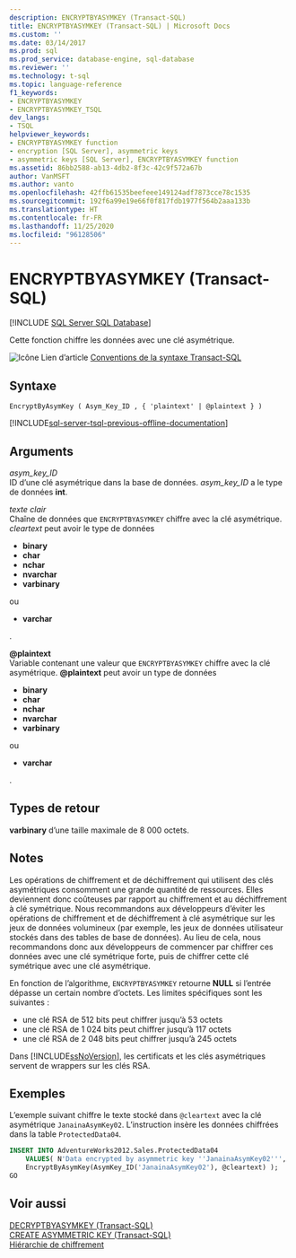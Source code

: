 ```yaml
---
description: ENCRYPTBYASYMKEY (Transact-SQL)
title: ENCRYPTBYASYMKEY (Transact-SQL) | Microsoft Docs
ms.custom: ''
ms.date: 03/14/2017
ms.prod: sql
ms.prod_service: database-engine, sql-database
ms.reviewer: ''
ms.technology: t-sql
ms.topic: language-reference
f1_keywords:
- ENCRYPTBYASYMKEY
- ENCRYPTBYASYMKEY_TSQL
dev_langs:
- TSQL
helpviewer_keywords:
- ENCRYPTBYASYMKEY function
- encryption [SQL Server], asymmetric keys
- asymmetric keys [SQL Server], ENCRYPTBYASYMKEY function
ms.assetid: 86bb2588-ab13-4db2-8f3c-42c9f572a67b
author: VanMSFT
ms.author: vanto
ms.openlocfilehash: 42ffb61535beefeee149124adf7873cce78c1535
ms.sourcegitcommit: 192f6a99e19e66f0f817fdb1977f564b2aaa133b
ms.translationtype: HT
ms.contentlocale: fr-FR
ms.lasthandoff: 11/25/2020
ms.locfileid: "96128506"
---
```

# <a name="encryptbyasymkey-transact-sql"></a>ENCRYPTBYASYMKEY (Transact-SQL)
[!INCLUDE [SQL Server SQL Database](../../includes/applies-to-version/sql-asdb.md)]

Cette fonction chiffre les données avec une clé asymétrique.  
  
 ![Icône Lien d’article](../../database-engine/configure-windows/media/topic-link.gif "Icône Lien d’article") [Conventions de la syntaxe Transact-SQL](../../t-sql/language-elements/transact-sql-syntax-conventions-transact-sql.md)  
  
## <a name="syntax"></a>Syntaxe  
  
```syntaxsql
EncryptByAsymKey ( Asym_Key_ID , { 'plaintext' | @plaintext } )  
```  
  
[!INCLUDE[sql-server-tsql-previous-offline-documentation](../../includes/sql-server-tsql-previous-offline-documentation.md)]

## <a name="arguments"></a>Arguments
*asym_key_ID*  
ID d’une clé asymétrique dans la base de données. *asym_key_ID* a le type de données **int**.  
  
*texte clair*  
Chaîne de données que `ENCRYPTBYASYMKEY` chiffre avec la clé asymétrique. *cleartext* peut avoir le type de données
 
+ **binary**
+ **char**
+ **nchar**
+ **nvarchar**
+ **varbinary**
  
ou
  
+ **varchar**
 
.  
  
**\@plaintext**  
Variable contenant une valeur que `ENCRYPTBYASYMKEY` chiffre avec la clé asymétrique. **\@plaintext** peut avoir un type de données
  
+ **binary**
+ **char**
+ **nchar**
+ **nvarchar**
+ **varbinary**
  
ou
  
+ **varchar**
 
.  
  
## <a name="return-types"></a>Types de retour  
**varbinary** d’une taille maximale de 8 000 octets.  
  
## <a name="remarks"></a>Notes  
Les opérations de chiffrement et de déchiffrement qui utilisent des clés asymétriques consomment une grande quantité de ressources. Elles deviennent donc coûteuses par rapport au chiffrement et au déchiffrement à clé symétrique. Nous recommandons aux développeurs d’éviter les opérations de chiffrement et de déchiffrement à clé asymétrique sur les jeux de données volumineux (par exemple, les jeux de données utilisateur stockés dans des tables de base de données). Au lieu de cela, nous recommandons donc aux développeurs de commencer par chiffrer ces données avec une clé symétrique forte, puis de chiffrer cette clé symétrique avec une clé asymétrique.  
  
En fonction de l’algorithme, `ENCRYPTBYASYMKEY` retourne **NULL** si l’entrée dépasse un certain nombre d’octets. Les limites spécifiques sont les suivantes :

+ une clé RSA de 512 bits peut chiffrer jusqu’à 53 octets
+ une clé RSA de 1 024 bits peut chiffrer jusqu’à 117 octets
+ une clé RSA de 2 048 bits peut chiffrer jusqu’à 245 octets

Dans [!INCLUDE[ssNoVersion](../../includes/ssnoversion-md.md)], les certificats et les clés asymétriques servent de wrappers sur les clés RSA.  
  
## <a name="examples"></a>Exemples  
L’exemple suivant chiffre le texte stocké dans `@cleartext` avec la clé asymétrique `JanainaAsymKey02`. L’instruction insère les données chiffrées dans la table `ProtectedData04`.  
  
```sql  
INSERT INTO AdventureWorks2012.Sales.ProtectedData04   
    VALUES( N'Data encrypted by asymmetric key ''JanainaAsymKey02''',  
    EncryptByAsymKey(AsymKey_ID('JanainaAsymKey02'), @cleartext) );  
GO  
```  
  
## <a name="see-also"></a>Voir aussi  
 [DECRYPTBYASYMKEY &#40;Transact-SQL&#41;](../../t-sql/functions/decryptbyasymkey-transact-sql.md)   
 [CREATE ASYMMETRIC KEY &#40;Transact-SQL&#41;](../../t-sql/statements/create-asymmetric-key-transact-sql.md)   
 [Hiérarchie de chiffrement](../../relational-databases/security/encryption/encryption-hierarchy.md)  
  
